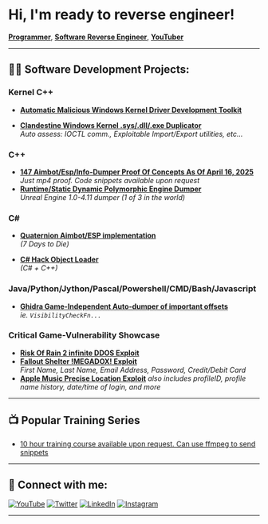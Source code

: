 # Hi, I'm ready to reverse engineer!  
[**Programmer**](https://github.com/han-naki), [**Software Reverse Engineer**](https://www.linkedin.com/in/han-naki/), [**YouTuber**](https://www.youtube.com/c/han-naki)

---

## 👨‍💻 Software Development Projects:

### Kernel C++
- **[Automatic Malicious Windows Kernel Driver Development Toolkit](https://github.com/han-naki/kernel)**  

- **[Clandestine Windows Kernel .sys/.dll/.exe Duplicator](https://github.com/han-naki/kernel)**  
  _Auto assess: IOCTL comm., Exploitable Import/Export utilities, etc..._  

### C++
- **[147 Aimbot/Esp/Info-Dumper Proof Of Concepts As Of April 16, 2025](https://github.com/han-naki/C++)**  
  _Just mp4 proof. Code snippets available upon request_
- **[Runtime/Static Dynamic Polymorphic Engine Dumper](https://github.com/han-naki/C++)**  
  _Unreal Engine 1.0-4.11 dumper (1 of 3 in the world)_

### C#
- **[Quaternion Aimbot/ESP implementation](https://github.com/han-naki/C#)**  
_(7 Days to Die)_

- **[C# Hack Object Loader](https://github.com/han-naki/C#)**  
_(C# + C++)_


### Java/Python/Jython/Pascal/Powershell/CMD/Bash/Javascript
- **[Ghidra Game-Independent Auto-dumper of important offsets](https://github.com/han-naki/ghidra)**  
  _ie. `VisibilityCheckFn...`_

### Critical Game-Vulnerability Showcase
- **[Risk Of Rain 2 infinite DDOS Exploit](https://github.com/han-naki/critical-vulnerabilities)**
- **[Fallout Shelter !MEGADOX! Exploit](https://github.com/han-naki/critical-vulnerabilities)**  
  _First Name, Last Name, Email Address, Password, Credit/Debit Card_
- **[Apple Music Precise Location Exploit](https://github.com/han-naki/critical-vulnerabilities)**
  _also includes profileID, profile name history, date/time of login, and more_
---

## 📺 Popular Training Series

- [10 hour training course available upon request. Can use ffmpeg to send snippets](https://www.youtube.com/c/han-naki)

---

## 🤳 Connect with me:

[![YouTube](https://cdn.jsdelivr.net/npm/simple-icons@v3/icons/youtube.svg)](https://www.youtube.com/c/han-naki)
[![Twitter](https://cdn.jsdelivr.net/npm/simple-icons@v3/icons/twitter.svg)](https://twitter.com/han-naki)
[![LinkedIn](https://cdn.jsdelivr.net/npm/simple-icons@v3/icons/linkedin.svg)](https://linkedin.com/in/han-naki)
[![Instagram](https://cdn.jsdelivr.net/npm/simple-icons@v3/icons/instagram.svg)](https://www.instagram.com/han-naki)

---

<!--
**what/isthis** is a ✨ _special_ ✨ repository because its `README.md` (this file) appears on your GitHub profile.

Here are some ideas to get you started:

- 🔭 I’m currently working on ...
- 🌱 I’m currently learning ...
- 👯 I’m looking to collaborate on ...
- 🤔 I’m looking for help with ...
- 💬 Ask me about ...
- 📫 How to reach me: ...
- 😄 Pronouns: ...
- ⚡ Fun fact: ...
-->

